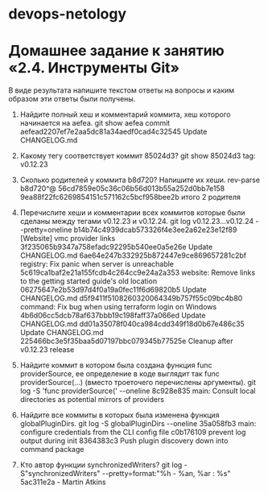 # devops-netology
# Домашнее задание к занятию «2.4. Инструменты Git»
В виде результата напишите текстом ответы на вопросы и каким образом эти ответы были получены.

1. Найдите полный хеш и комментарий коммита, хеш которого начинается на aefea.
git show aefea
commit aefead2207ef7e2aa5dc81a34aedf0cad4c32545
Update CHANGELOG.md

2. Какому тегу соответствует коммит 85024d3?
git show 85024d3
tag: v0.12.23

3. Сколько родителей у коммита b8d720? Напишите их хеши.
rev-parse b8d720^@
56cd7859e05c36c06b56d013b55a252d0bb7e158
9ea88f22fc6269854151c571162c5bcf958bee2b
итого 2 родителя

4. Перечислите хеши и комментарии всех коммитов которые были сделаны между тегами v0.12.23 и v0.12.24.
git log v0.12.23...v0.12.24 --pretty=oneline
b14b74c4939dcab573326f4e3ee2a62e23e12f89 [Website] vmc provider links
3f235065b9347a758efadc92295b540ee0a5e26e Update CHANGELOG.md
6ae64e247b332925b872447e9ce869657281c2bf registry: Fix panic when server is unreachable
5c619ca1baf2e21a155fcdb4c264cc9e24a2a353 website: Remove links to the getting started guide's old location
06275647e2b53d97d4f0a19a0fec11f6d69820b5 Update CHANGELOG.md
d5f9411f5108260320064349b757f55c09bc4b80 command: Fix bug when using terraform login on Windows
4b6d06cc5dcb78af637bbb19c198faff37a066ed Update CHANGELOG.md
dd01a35078f040ca984cdd349f18d0b67e486c35 Update CHANGELOG.md
225466bc3e5f35baa5d07197bbc079345b77525e Cleanup after v0.12.23 release

5. Найдите коммит в котором была создана функция func providerSource, ее определение в коде выглядит так func providerSource(...) (вместо троеточего перечислены аргументы).
git log -S 'func providerSource(' --oneline
8c928e835 main: Consult local directories as potential mirrors of providers

6. Найдите все коммиты в которых была изменена функция globalPluginDirs.
git log -S globalPluginDirs --oneline
35a058fb3 main: configure credentials from the CLI config file
c0b176109 prevent log output during init
8364383c3 Push plugin discovery down into command package

7. Кто автор функции synchronizedWriters?
git log -S"synchronizedWriters" --pretty=format:"%h - %an, %ar : %s"
5ac311e2a - Martin Atkins

